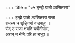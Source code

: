 +++
title = "०५ इन्द्रो यातो ऽवसितस्य"

+++
इन्द्रो यातो ऽवसितस्य राजा  
शमस्य च शृङ्गिणो वज्रबाहुः ।  
सेद् उ राजा क्षयति चर्षणीणाम्  
अरान् न नेमिः परि ता बभूव ॥